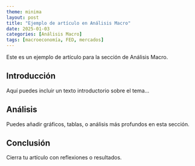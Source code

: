 ```yaml
---
theme: minima
layout: post
title: "Ejemplo de artículo en Análisis Macro"
date: 2025-01-03
categories: [Análisis Macro]
tags: [macroeconomía, FED, mercados]
---
```

Este es un ejemplo de artículo para la sección de Análisis Macro.

## Introducción
Aquí puedes incluir un texto introductorio sobre el tema...

## Análisis
Puedes añadir gráficos, tablas, o análisis más profundos en esta sección.

## Conclusión
Cierra tu artículo con reflexiones o resultados.

